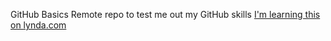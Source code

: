 GitHub Basics
Remote repo to test me out my GitHub skills
[I'm learning this on lynda.com](http://www.lynda.com)
